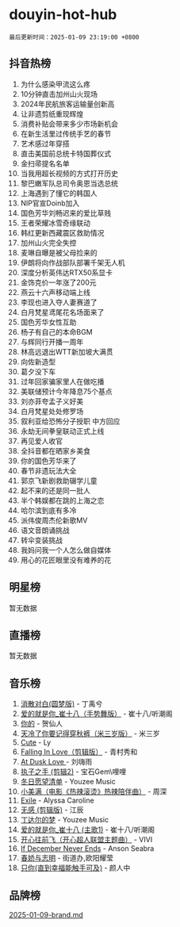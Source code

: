 # douyin-hot-hub

`最后更新时间：2025-01-09 23:19:00 +0800`

## 抖音热榜

1. 为什么感染甲流这么疼
1. 10分钟直击加州山火现场
1. 2024年民航旅客运输量创新高
1. 让非遗剪纸重现辉煌
1. 消费补贴会带来多少市场新机会
1. 在新生活里过传统手艺的春节
1. 艺术感过年穿搭
1. 直击美国前总统卡特国葬仪式
1. 金扫帚提名名单
1. 当我用超长视频的方式打开历史
1. 黎巴嫩军队总司令奥恩当选总统
1. 上海遇到了懂它的韩国人
1. NIP官宣Doinb加入
1. 国色芳华刘畅迟来的爱比草贱
1. 王者荣耀冰雪奇缘联动
1. 韩红更新西藏震区救助情况
1. 加州山火完全失控
1. 麦琳自曝是被父母捡来的
1. 伊朗将向作战部队部署千架无人机
1. 深度分析英伟达RTX50系显卡
1. 金饰克价一年涨了200元
1. 燕云十六声移动端上线
1. 李现也进入夺人妻赛道了
1. 白月梵星鸢尾花名场面来了
1. 国色芳华女性互助
1. 杨子有自己的本命BGM
1. 与辉同行开播一周年
1. 林高远退出WTT新加坡大满贯
1. 向佐新造型
1. 葛夕没下车
1. 过年回家骗家里人在做吃播
1. 美联储预计今年降息75个基点
1. 刘亦菲夸孟子义好美
1. 白月梵星处处修罗场
1. 叙利亚给恐怖分子授职 中方回应
1. 永劫无间拳皇联动正式上线
1. 再见爱人收官
1. 全抖音都在晒家乡美食
1. 你的国色芳华来了
1. 春节非遗玩法大全
1. 郭京飞新剧救助辍学儿童
1. 起不来的还是同一批人
1. 半个韩娱都在跳的上海之恋
1. 哈尔滨到底有多冷
1. 派伟俊周杰伦新歌MV
1. 语文音朗诵挑战
1. 转伞变装挑战
1. 我妈问我一个人怎么做自媒体
1. 用心的花匠眼里没有难养的花

## 明星榜

暂无数据

## 直播榜

暂无数据

## 音乐榜

1. [消散对白(圆梦版)](https://sf5-hl-cdn-tos.douyinstatic.com/obj/tos-cn-ve-2774/og4jB5I5IizzoZVAAAzWgBMAsMDWoArfwBOiFs) - 丁禹兮
1. [爱的就是你_崔十八（手势舞版）](https://sf5-hl-cdn-tos.douyinstatic.com/obj/tos-cn-ve-2774/oApB2AigNyB4sTw7JhBOikMAf0oDJzMWBuIrgm) - 崔十八/听潮阁
1. [你的](https://sf5-hl-cdn-tos.douyinstatic.com/obj/tos-cn-ve-2774/oYuIeKf42jB7sEV6B2upMdpYAgfrQWj0FeRegh) - 贺仙人
1. [天冷了你要记得穿秋裤（米三岁版）](https://sf6-cdn-tos.douyinstatic.com/obj/tos-cn-ve-2774/oQlIwVIDWiZ6BQilAorS7MA0AgCkQDvcZAdm1) - 米三岁
1. [Cute](https://sf5-hl-cdn-tos.douyinstatic.com/obj/tos-cn-ve-2774/o4IbIzHWKAAB4wsS5qMBRiiAlEBGTpQRNfFvuo) - Ly
1. [Falling In Love（剪辑版）](https://sf5-hl-cdn-tos.douyinstatic.com/obj/tos-cn-ve-2774/o8ajpA8zzgBPahbBIO8AcKGBLJezFCRd1wfP9f) - 青村秀和
1. [ At Dusk  Love ](https://sf5-hl-cdn-tos.douyinstatic.com/obj/tos-cn-ve-2774/o8CrpCf5CaYgI4ZrtQgMQAFEfuGqNnRSDQAPBc) - 刘嗨雨
1. [执子之手 (剪辑2)](https://sf5-hl-cdn-tos.douyinstatic.com/obj/tos-cn-ve-2774/oUoZLQjCc31XzqsBnBQUNgeKtYPBcgbFDwtfcu) - 宝石Gem\哩哩
1. [冬日愿望清单](https://sf5-hl-cdn-tos.douyinstatic.com/obj/tos-cn-ve-2774/oIIgUOeamCFCVAzxN6MFRLIBlLGpUqQxeeHrLE) - Youzee Music
1. [小美满（电影《热辣滚烫》热辣陪伴曲）](https://sf5-hl-cdn-tos.douyinstatic.com/obj/tos-cn-ve-2774/o0GAn2lSgfZIDUgtevCGDQYnFg4CwnrBaxbTZL) - 周深
1. [Exile](https://sf5-hl-cdn-tos.douyinstatic.com/obj/tos-cn-ve-2774/oYj4gAQTknKE3WW0Je8KGmQ7z1cA4FefwtbufD) - Alyssa Caroline
1. [无感 (剪辑版)](https://sf5-hl-cdn-tos.douyinstatic.com/obj/tos-cn-ve-2774/o0eIsUzJBDlQaQFC5OFlgbMEZC1TFYBftOBn6p) - 江辰
1. [丁达尔的梦](https://sf5-hl-cdn-tos.douyinstatic.com/obj/tos-cn-ve-2774/oMU3WirUZBVQkAC9ccG5P2IQirziZM2RTInUY) - Youzee Music
1. [爱的就是你_崔十八 (主歌1)](https://sf5-hl-cdn-tos.douyinstatic.com/obj/tos-cn-ve-2774/oI5BO5DhFZ6UTcNCnZaOCBLtZ7WIMQGfgnXf5E) - 崔十八/听潮阁
1. [开心往前飞（开心超人联盟主题曲）](https://sf5-hl-cdn-tos.douyinstatic.com/obj/tos-cn-ve-2774/9d8fb7c82cf1421fb93a9fe925275e0a) - VIVI
1. [If December Never Ends](https://sf5-hl-cdn-tos.douyinstatic.com/obj/tos-cn-ve-2774/oY1IQMoTgCFIBg8RZifyqlBBt1UFgitTYmxeOS) - Anson Seabra
1. [春娇与志明](https://sf5-hl-cdn-tos.douyinstatic.com/obj/tos-cn-ve-2774/e530d8fceb7044b39707d7f9ff54add1) - 街道办,欧阳耀莹
1. [只你(直到幸福能触手可及)](https://sf5-hl-cdn-tos.douyinstatic.com/obj/tos-cn-ve-2774/o0lBkRDzFTeaVSUz3ZZSCBVtZ5DIMQGfgmEAuE) - 颜人中

## 品牌榜

[2025-01-09-brand.md](2025-01-09-brand.md)
